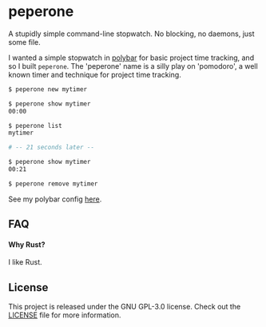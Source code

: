 # peperone

A stupidly simple command-line stopwatch.
No blocking, no daemons, just some file.

I wanted a simple stopwatch in [polybar] for basic project time tracking, and so
I built `peperone`. The 'peperone' name is a silly play on 'pomodoro', a well known
timer and technique for project time tracking.

```bash
$ peperone new mytimer

$ peperone show mytimer
00:00

$ peperone list
mytimer

# -- 21 seconds later --

$ peperone show mytimer
00:21

$ peperone remove mytimer
```

See my polybar config [here][polybar-config].

## FAQ

#### Why Rust?
I like Rust.

## License
This project is released under the GNU GPL-3.0 license.
Check out the [LICENSE](LICENSE) file for more information.

[polybar]: https://polybar.github.io/
[polybar-config]: https://github.com/timvisee/dotfiles/blob/88795797d7ab0f3af350108480b5e0e1caa737f5/polybar/config#L478-L486
